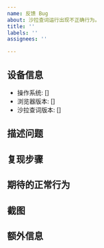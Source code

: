 ```yaml
---
name: 反馈 Bug
about: 沙拉查词运行出现不正确行为。
title: ''
labels: ''
assignees: ''

---
```


<!--
反馈前请阅读

- 使用说明： https://saladict.crimx.com/manual.html
- 常见问题以及答复： https://saladict.crimx.com/q&a.html
- 请先在 issues 页面搜索你的问题，很可能已被解决。
-->

<!-- 这是隐藏的信息 -->
<!-- 👆这样括起来的信息将被隐藏，填写时注意不要写在里面。 -->

<!-- 点击编辑器上方的 preview 可预览效果 -->

<!--
⚠️请_完整_填写以下模板描述问题，否则反馈将会被系统关闭。
⚠️请_完整_填写以下模板描述问题，否则反馈将会被系统关闭。
⚠️请_完整_填写以下模板描述问题，否则反馈将会被系统关闭。
⚠️请_完整_填写以下模板描述问题，否则反馈将会被系统关闭。
⚠️请_完整_填写以下模板描述问题，否则反馈将会被系统关闭。
⚠️请_完整_填写以下模板描述问题，否则反馈将会被系统关闭。
⚠️请_完整_填写以下模板描述问题，否则反馈将会被系统关闭。
⚠️请_完整_填写以下模板描述问题，否则反馈将会被系统关闭。
⚠️请_完整_填写以下模板描述问题，否则反馈将会被系统关闭。
⚠️请_完整_填写以下模板描述问题，否则反馈将会被系统关闭。

（重要事情已经说了十遍😅）
-->

## 设备信息
- 操作系统: [] <!-- 如 [Win10] -->
- 浏览器版本: [] <!-- 如 [Chrome77] -->
- 沙拉查词版本: [] <!-- 如 [v7.0.0] （在沙拉查词设置页面左上角查看） -->

<!-- 请在下方 ## 开头行之间的空白处填写，点击编辑器上方的 preview 预览效果 -->

## 描述问题
<!-- 客观描述出现了什么问题 -->



## 复现步骤
<!--
如何重复触发这个不正确的行为，如：

1. 打开某某某......
2. 点击某某某......
3. 滚动到某某某......
4. 问题出现

请提供具体页面和具体操作，而不是「任意页面」「选任一单词」，即便问题确实在多处出现。
-->



## 期待的正常行为
<!-- 请描述正常情况下应该出现什么结果 -->



## 截图
<!-- 可选，需要情况下，可借助截图描述问题 -->



## 额外信息
<!-- 可选，更多有助于理解问题的描述和资料 -->


